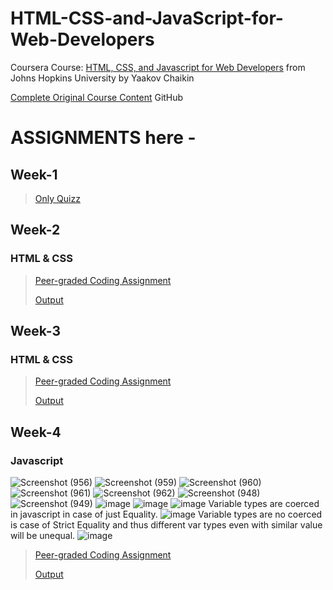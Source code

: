 # HTML-CSS-and-JavaScript-for-Web-Developers
Coursera Course: <a href="https://www.coursera.org/learn/html-css-javascript-for-web-developers/">HTML, CSS, and Javascript for Web Developers</a> from Johns Hopkins University by Yaakov Chaikin

<a href="https://github.com/jhu-ep-coursera/fullstack-course4">Complete Original Course Content</a> GitHub

# ASSIGNMENTS here -

## Week-1
> <a href="https://github.com/souvikmajumder26/HTML-CSS-and-JavaScript-for-Web-Developers/tree/main/Week-1#readme" target="_blank">Only Quizz</a>

## Week-2
### HTML & CSS
> <a href="https://github.com/souvikmajumder26/HTML-CSS-and-JavaScript-for-Web-Developers/tree/main/Week-2" target="_blank">Peer-graded Coding Assignment</a>
> 
> <a href="https://souvikmajumder26.github.io/HTML-CSS-and-JavaScript-for-Web-Developers/Week-2/" target="_blank">Output</a>

## Week-3
### HTML & CSS
> <a href="https://github.com/souvikmajumder26/HTML-CSS-and-JavaScript-for-Web-Developers/tree/main/Week-3" target="_blank">Peer-graded Coding Assignment</a>
> 
> <a href="https://souvikmajumder26.github.io/HTML-CSS-and-JavaScript-for-Web-Developers/Week-3/" target="_blank">Output</a>

## Week-4
### Javascript
![Screenshot (956)](https://user-images.githubusercontent.com/86871718/139623537-5e249931-1daa-440e-baaa-2e66d92f9582.png)
![Screenshot (959)](https://user-images.githubusercontent.com/86871718/139624983-92bc251d-a9bf-4434-90bd-d042f787295e.png)
![Screenshot (960)](https://user-images.githubusercontent.com/86871718/139624988-67ff8423-767a-40c4-af6c-cb017aa14ca2.png)
![Screenshot (961)](https://user-images.githubusercontent.com/86871718/139624994-f7005f9d-3022-4cb6-a800-272ebe11aa19.png)
![Screenshot (962)](https://user-images.githubusercontent.com/86871718/139624950-790f08af-d142-4101-bad8-3e629533faa6.png)
![Screenshot (948)](https://user-images.githubusercontent.com/86871718/139626758-f90e93b1-b0ec-4357-9ef2-9e3fc91fe300.png)
![Screenshot (949)](https://user-images.githubusercontent.com/86871718/139626782-047bd439-b635-4503-a001-070333d577ba.png)
![image](https://user-images.githubusercontent.com/86871718/139625262-8096cfa4-b6c1-4f30-ab1d-61424577b0c0.png)
![image](https://user-images.githubusercontent.com/86871718/139625481-4c908239-f8a4-4583-af7b-b4ef37e2e340.png)
![image](https://user-images.githubusercontent.com/86871718/139626620-b8b4eef1-f91d-4a9c-8c52-237e7144c366.png)
Variable types are coerced in javascript in case of just Equality.
![image](https://user-images.githubusercontent.com/86871718/139644704-440ef9a7-7d8e-4758-8aac-93528346355a.png)
Variable types are no coerced is case of Strict Equality and thus different var types even with similar value will be unequal.
![image](https://user-images.githubusercontent.com/86871718/139644930-073eb9da-26c0-47a4-bfaa-67a7761e711a.png)



> <a href="https://github.com/souvikmajumder26/HTML-CSS-and-JavaScript-for-Web-Developers/tree/main/Week-4" target="_blank">Peer-graded Coding Assignment</a>
> 
> <a href="https://souvikmajumder26.github.io/HTML-CSS-and-JavaScript-for-Web-Developers/Week-4/" target="_blank">Output</a>
